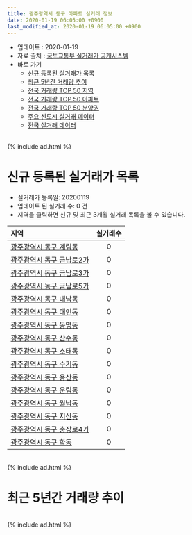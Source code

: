 ```yaml
---
title: 광주광역시 동구 아파트 실거래 정보
date: 2020-01-19 06:05:00 +0900
last_modified_at: 2020-01-19 06:05:00 +0900
---
```


* 업데이트 : 2020-01-19
* 자료 출처 : [국토교통부 실거래가 공개시스템](http://rt.molit.go.kr)
* 바로 가기
    * [신규 등록된 실거래가 목록](#신규-등록된-실거래가-목록)
    * [최근 5년간 거래량 추이](#최근-5년간-거래량-추이)
    * [전국 거래량 TOP 50 지역](https://apt-info.github.io/apt-trade-info/최근-3개월-전국에서-가장-거래가-많이-발생한-지역)
    * [전국 거래량 TOP 50 아파트](https://apt-info.github.io/apt-trade-info/최근-3개월-전국에서-가장-거래가-많이-발생한-아파트)
    * [전국 거래량 TOP 50 분양권](https://apt-info.github.io/apt-trade-info/최근-3개월-전국에서-가장-거래가-많이-발생한-분양권)
    * [주요 신도시 실거래 데이터](https://apt-info.github.io/apt-trade-info/주요-신도시)
    * [전국 실거래 데이터](https://apt-info.github.io/apt-trade-info/전국)

<br>
{% include ad.html %}
<br>

# 신규 등록된 실거래가 목록
* 실거래가 등록일: 20200119
* 업데이트 된 실거래 수: 0 건
* 지역을 클릭하면 신규 및 최근 3개월 실거래 목록을 볼 수 있습니다.


|지역|실거래수|
|:---|:---:|
|[광주광역시 동구 계림동](https://apt-info.github.io/apt-trade-info/광주광역시-동구-계림동)|0|
|[광주광역시 동구 금남로2가](https://apt-info.github.io/apt-trade-info/광주광역시-동구-금남로2가)|0|
|[광주광역시 동구 금남로3가](https://apt-info.github.io/apt-trade-info/광주광역시-동구-금남로3가)|0|
|[광주광역시 동구 금남로5가](https://apt-info.github.io/apt-trade-info/광주광역시-동구-금남로5가)|0|
|[광주광역시 동구 내남동](https://apt-info.github.io/apt-trade-info/광주광역시-동구-내남동)|0|
|[광주광역시 동구 대인동](https://apt-info.github.io/apt-trade-info/광주광역시-동구-대인동)|0|
|[광주광역시 동구 동명동](https://apt-info.github.io/apt-trade-info/광주광역시-동구-동명동)|0|
|[광주광역시 동구 산수동](https://apt-info.github.io/apt-trade-info/광주광역시-동구-산수동)|0|
|[광주광역시 동구 소태동](https://apt-info.github.io/apt-trade-info/광주광역시-동구-소태동)|0|
|[광주광역시 동구 수기동](https://apt-info.github.io/apt-trade-info/광주광역시-동구-수기동)|0|
|[광주광역시 동구 용산동](https://apt-info.github.io/apt-trade-info/광주광역시-동구-용산동)|0|
|[광주광역시 동구 운림동](https://apt-info.github.io/apt-trade-info/광주광역시-동구-운림동)|0|
|[광주광역시 동구 월남동](https://apt-info.github.io/apt-trade-info/광주광역시-동구-월남동)|0|
|[광주광역시 동구 지산동](https://apt-info.github.io/apt-trade-info/광주광역시-동구-지산동)|0|
|[광주광역시 동구 충장로4가](https://apt-info.github.io/apt-trade-info/광주광역시-동구-충장로4가)|0|
|[광주광역시 동구 학동](https://apt-info.github.io/apt-trade-info/광주광역시-동구-학동)|0|


<br>
{% include ad.html %}
<br>

# 최근 5년간 거래량 추이


<div style="width:100%;">
    <canvas id="deal_progress" height="200"></canvas>
</div>

<script>
new Chart(document.getElementById("deal_progress"), {
    type: 'line',
    data: {
        labels: ['201501','201502','201503','201504','201505','201506','201507','201508','201509','201510','201511','201512','201601','201602','201603','201604','201605','201606','201607','201608','201609','201610','201611','201612','201701','201702','201703','201704','201705','201706','201707','201708','201709','201710','201711','201712','201801','201802','201803','201804','201805','201806','201807','201808','201809','201810','201811','201812','201901','201902','201903','201904','201905','201906','201907','201908','201909','201910','201911','201912','202001'],
        datasets: [{
            label: '매매',
            pointRadius: 1,
            data: [69, 78, 107, 59, 53, 50, 63, 39, 39, 80, 69, 43, 35, 49, 97, 59, 53, 57, 59, 60, 55, 77, 55, 54, 44, 67, 65, 55, 70, 67, 82, 80, 68, 52, 107, 58, 625, 319, 253, 164, 172, 194, 186, 210, 178, 157, 94, 84, 80, 101, 107, 77, 139, 194, 141, 146, 108, 122, 121, 126, 59],
            borderColor: "rgba(255, 201, 14, 1)",
            backgroundColor: "rgba(255, 201, 14, 0.5)",
            fill: false,
            lineTension: 0
        },{
            label: '전월세',
            pointRadius: 1,
            data: [27, 24, 39, 22, 23, 15, 18, 14, 13, 26, 18, 28, 31, 31, 30, 41, 45, 52, 46, 38, 28, 27, 35, 30, 70, 122, 182, 58, 53, 39, 31, 29, 26, 17, 24, 42, 68, 50, 65, 47, 65, 69, 59, 40, 33, 51, 41, 43, 91, 81, 76, 82, 93, 158, 227, 183, 107, 113, 95, 61, 14],
            borderColor: "rgba(0, 141, 185, 1)",
            backgroundColor: "rgba(0, 141, 185, 0.5)",
            fill: false,
            lineTension: 0
        }
        ]
    },
    options: {
        responsive: true,
        title: {
            display: false
        },
        tooltips: {
            mode: 'index',
            intersect: false
        },
        hover: {
            mode: 'nearest',
            intersect: true
        },
        scales: {
            xAxes: [{
                display: true,
                scaleLabel: {
                    display: true,
                    labelString: '년/월'
                }
            }],
            yAxes: [{
                display: true,
                ticks: {
                    suggestedMin: 0,
                },
                scaleLabel: {
                    display: true,
                    labelString: '실거래 수'
                }
            }]
        }
    }
});

</script>


<br>
{% include ad.html %}
<br>

